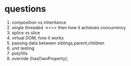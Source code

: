 # questions

1. composition vs inheritance
2. single threaded ->>>> then how it achieves concurrency
3. splice vs slice
4. virtual DOM, how it works
5. passing data between siblings,parent,children
6. unit testing
7. polyfills
8. override (hasOwnProperty);
